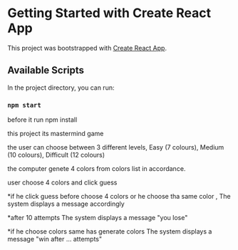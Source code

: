# Getting Started with Create React App

This project was bootstrapped with [Create React App](https://github.com/facebook/create-react-app).

## Available Scripts

In the project directory, you can run:

### `npm start`

before it run npm install 

this project its mastermind game

the user can choose between 3 different levels, Easy (7 colours), Medium (10 colours), Difficult (12 colours)

the computer genete 4 colors from colors list in accordance.

user choose 4 colors and click guess

*if he click guess before choose 4 colors or he choose tha same color , 
The system displays a message accordingly

*after 10 attempts The system displays a message "you lose"

*if he choose colors same has generate colors The system displays a message "win after ... attempts"

